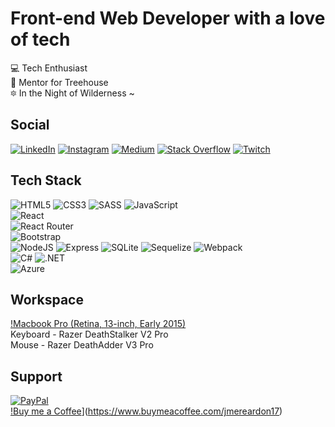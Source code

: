 # Front-end Web Developer with a love of tech

:computer: Tech Enthusiast\
:frog: Mentor for Treehouse\
:six_pointed_star: In the Night of Wilderness ~

## Social

[![LinkedIn](https://img.shields.io/badge/LinkedIn-%230077B5.svg?logo=linkedin&logoColor=white)](https://linkedin.com/in/jmereardon17)   [![Instagram](https://img.shields.io/badge/Instagram-%23E4405F.svg?logo=Instagram&logoColor=white)](https://instagram.com/jmereardon17)   [![Medium](https://img.shields.io/badge/Medium-12100E?logo=medium&logoColor=white)](https://medium.com/@@jme.reardon17)   [![Stack Overflow](https://img.shields.io/badge/-Stackoverflow-FE7A16?logo=stack-overflow&logoColor=white)](https://stackoverflow.com/users/14158128)   [![Twitch](https://img.shields.io/badge/Twitch-%239146FF.svg?logo=Twitch&logoColor=white)](https://twitch.tv/consp1racyy)

## Tech Stack

![HTML5](https://img.shields.io/badge/html5-%23E34F26.svg?style=for-the-badge&logo=html5&logoColor=white)   ![CSS3](https://img.shields.io/badge/css3-%231572B6.svg?style=for-the-badge&logo=css3&logoColor=white)   ![SASS](https://img.shields.io/badge/SASS-hotpink.svg?style=for-the-badge&logo=SASS&logoColor=white)   ![JavaScript](https://img.shields.io/badge/javascript-%23323330.svg?style=for-the-badge&logo=javascript&logoColor=%23F7DF1E)\
![React](https://img.shields.io/badge/react-%2320232a.svg?style=for-the-badge&logo=react&logoColor=%2361DAFB)\
![React Router](https://img.shields.io/badge/React_Router-CA4245?style=for-the-badge&logo=react-router&logoColor=white)\
![Bootstrap](https://img.shields.io/badge/Bootstrap-563D7C?style=for-the-badge&logo=bootstrap&logoColor=white)\
![NodeJS](https://img.shields.io/badge/node.js-6DA55F?style=for-the-badge&logo=node.js&logoColor=white)    ![Express](https://img.shields.io/badge/Express.js-404D59?style=for-the-badge)    ![SQLite](https://img.shields.io/badge/SQLite-07405E?style=for-the-badge&logo=sqlite&logoColor=white)    ![Sequelize](https://img.shields.io/badge/sequelize-323330?style=for-the-badge&logo=sequelize&logoColor=blue)
![Webpack](https://img.shields.io/badge/webpack-%238DD6F9.svg?style=for-the-badge&logo=webpack&logoColor=black)\
![C#](https://img.shields.io/badge/c%23-%23239120.svg?style=for-the-badge&logo=c-sharp&logoColor=white)   ![.NET](https://img.shields.io/badge/.NET-5C2D91?style=for-the-badge&logo=.net&logoColor=white)\
![Azure](https://img.shields.io/badge/azure-%230072C6.svg?style=for-the-badge&logo=azure-devops&logoColor=white)

## Workspace

[!Macbook Pro (Retina, 13-inch, Early 2015)](https://img.shields.io/badge/Apple-MacBook_Pro_2015-999999?style=for-the-badge&logo=apple&logoColor=white)\
Keyboard - Razer DeathStalker V2 Pro\
Mouse - Razer DeathAdder V3 Pro

## Support

[![PayPal](https://img.shields.io/badge/PayPal-00457C?style=for-the-badge&logo=paypal&logoColor=white)](https://paypal.me/jmereardon17)\
[!Buy me a Coffee](https://img.shields.io/badge/Buy_Me_A_Coffee-FFDD00?style=for-the-badge&logo=buy-me-a-coffee&logoColor=black)](https://www.buymeacoffee.com/jmereardon17)

